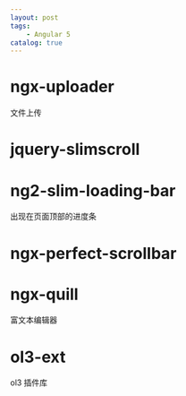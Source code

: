 ```yaml
---
layout: post
tags: 
    - Angular 5
catalog: true
---
```



# ngx-uploader

文件上传

# jquery-slimscroll

# ng2-slim-loading-bar

出现在页面顶部的进度条

# ngx-perfect-scrollbar

# ngx-quill

富文本编辑器

# ol3-ext

ol3 插件库

# 
